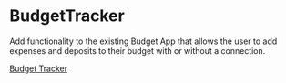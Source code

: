 # BudgetTracker
Add functionality to the existing Budget App that allows the user to add expenses and deposits to their budget with or without a connection.

[Budget Tracker](https://budget-tracker-app-pwa.herokuapp.com/)
